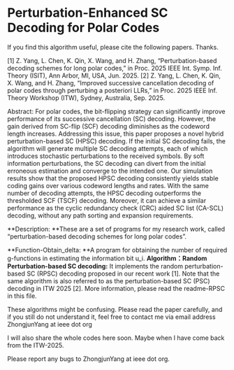# Perturbation-Enhanced SC Decoding for Polar Codes


If you find this algorithm useful, please cite the following papers. Thanks.

[1] Z. Yang, L. Chen, K. Qin, X. Wang, and H. Zhang, “Perturbation-based decoding schemes for long polar codes,” in Proc. 2025 IEEE Int. Symp. Inf. Theory (ISIT), Ann Arbor, MI, USA, Jun. 2025.
[2] Z. Yang, L. Chen, K. Qin, X. Wang, and H. Zhang, “Improved successive cancellation decoding of polar codes through perturbing a posteriori LLRs,” in Proc. 2025 IEEE Inf. Theory Workshop (ITW), Sydney, Australia, Sep. 2025.


Abstract: For polar codes, the bit-flipping strategy can significantly improve performance of its successive cancellation (SC) decoding. However, the gain derived from SC-flip (SCF) decoding diminishes as the codeword length increases. Addressing this issue, this paper proposes a novel hybrid perturbation-based SC (HPSC) decoding. If the initial SC decoding fails, the algorithm will generate multiple SC decoding attempts, each of which introduces stochastic perturbations to the received symbols. By soft information perturbations, the SC decoding can divert from the initial erroneous estimation and converge to the intended one. Our simulation results show that the proposed HPSC decoding consistently yields stable coding gains over various codeword lengths and rates. With the same number of decoding attempts, the HPSC decoding outperforms the thresholded SCF (TSCF) decoding. Moreover, it can achieve a similar performance as the cyclic redundancy check (CRC) aided SC list (CA-SCL) decoding, without any path sorting and expansion requirements. 



**Description: **These are a set of programs for my research work, called “perturbation-based decoding schemes for long polar codes”.

**Function-Obtain_delta: **A program for obtaining the number of required g-functions in estimating the information bit u_i.
**Algorithm：Random Perturbation-based SC decoding:** It implements the random perturbation-based SC (RPSC) decoding proposed in our recent work [1]. Note that the same algorithm is also referred to as the perturbation-based SC (PSC) decoding in ITW 2025 [2]. More information, please read the readme-RPSC in this file.

These algorithms might be confusing. Please read the paper carefully, and if you still do not understand it, feel free to contact me via email address ZhongjunYang at ieee dot org


I will also share the whole codes here soon. Maybe when I have come back from the ITW-2025.



Please report any bugs to ZhongjunYang at ieee dot org.
